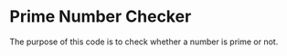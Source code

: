 Prime Number Checker
====================

The purpose of this code is to check whether a number is prime or not.
